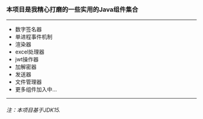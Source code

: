 ### 本项目是我精心打磨的一些实用的Java组件集合
---
- 数字签名器
- 单进程事件机制
- 渲染器
- excel处理器
- jwt操作器
- 加解密器
- 发送器
- 文件管理器
- 更多组件加入中...
---
###### 注：本项目基于JDK15.